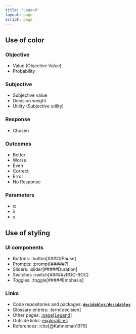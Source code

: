 ```yaml
---
title: 'Legend'
layout: page
script: page
---
```


## Use of color

### Objective 

<ul class="pro-legend">
  <li class="x">
    <span class="key value">Value</span>
    (<span class="key objectivevalue">Objective Value</span>)
  </li>
  <li class="p">
    <span class="key probability">Probability</span>
  </li>
</ul>

### Subjective

<ul class="pro-legend">
  <li class="v">
    <span class="key subjectivevalue">Subjective value</span>
  </li>
  <li class="w">
    <span class="key decisionweight">Decision weight</span>
  </li>
  <li class="u">
    <span class="key utility">Utility</span>
    (<span class="key subjectiveutility">Subjective utility</span>)
  </li>
</ul>

### Response

<ul class="pro-legend">
  <li class="chosen">
    <span class="key chosen">Chosen</span>
  </li>
</ul>

### Outcomes

<ul class="pro-legend">
  <li class="better">
    <span class="key better">Better</span>
  </li>
  <li class="worse">
    <span class="key worse">Worse</span>
  </li>
  <li class="even">
    <span class="key even">Even</span>
  </li>
  <li class="correct">
    <span class="key correct">Correct</span>
  </li>
  <li class="error">
    <span class="key error">Error</span>
  </li>
  <li class="nr">
    <span class="key noresponse">No Response</span>
  </li>
</ul>

### Parameters

<ul class="pro-legend">
  <li class="a">
    <span class="key α">α</span>
  </li>
  <li class="l">
    <span class="key λ">λ</span>
  </li>
  <li class="g">
    <span class="key γ">γ</span>
  </li>
</ul>

## Use of styling

### UI components

- Buttons: :button[#####Pause]
- Prompts: :prompt[#####?]
- Sliders: :slider[#####Duration]
- Switches :switch[#####<span class="math-var">z</span>ROC-ROC]
- Toggles: :toggle[#####Emphasis]

### Links

- Code repositories and packages:
  [**`decidables/decidables`**](https://github.com/decidables/decidables)
- Glossary entries: :term[decision]
- Other pages: [:page[Legend]](legend.html)
- Outside links: [explorabl.es](https://explorabl.es/)
- References: :cite[@Kahneman1979]
